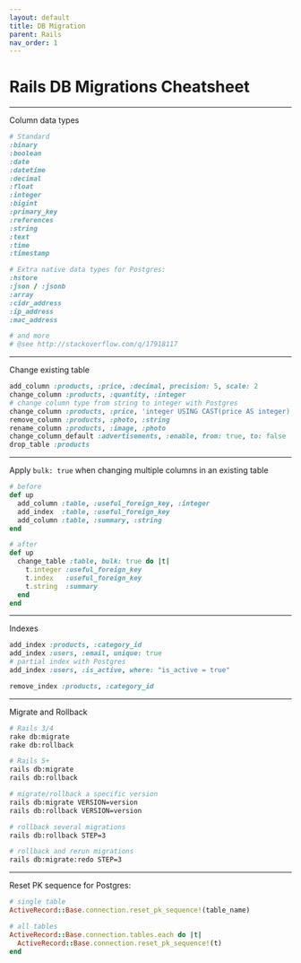 ```yaml
---
layout: default
title: DB Migration
parent: Rails
nav_order: 1
---
```


# Rails DB Migrations Cheatsheet

---

Column data types

```rb
# Standard
:binary
:boolean
:date
:datetime
:decimal
:float
:integer
:bigint
:primary_key
:references
:string
:text
:time
:timestamp

# Extra native data types for Postgres:
:hstore
:json / :jsonb
:array
:cidr_address
:ip_address
:mac_address

# and more
# @see http://stackoverflow.com/q/17918117
```

---

Change existing table

```rb
add_column :products, :price, :decimal, precision: 5, scale: 2
change_column :products, :quantity, :integer
# change column type from string to integer with Postgres
change_column :products, :price, 'integer USING CAST(price AS integer)'
remove_column :products, :photo, :string
rename_column :products, :image, :photo
change_column_default :advertisements, :enable, from: true, to: false
drop_table :products
```

---

Apply `bulk: true` when changing multiple columns in an existing table

```rb
# before
def up
  add_column :table, :useful_foreign_key, :integer
  add_index  :table, :useful_foreign_key
  add_column :table, :summary, :string
end

# after
def up
  change_table :table, bulk: true do |t|
    t.integer :useful_foreign_key
    t.index   :useful_foreign_key
    t.string  :summary
  end
end
```

---

Indexes

```rb
add_index :products, :category_id
add_index :users, :email, unique: true
# partial index with Postgres
add_index :users, :is_active, where: "is_active = true"

remove_index :products, :category_id
```

---

Migrate and Rollback

```sh
# Rails 3/4
rake db:migrate
rake db:rollback

# Rails 5+
rails db:migrate
rails db:rollback

# migrate/rollback a specific version
rails db:migrate VERSION=version
rails db:rollback VERSION=version

# rollback several migrations
rails db:rollback STEP=3

# rollback and rerun migrations
rails db:migrate:redo STEP=3
```

---

Reset PK sequence for Postgres:

```rb
# single table
ActiveRecord::Base.connection.reset_pk_sequence!(table_name)

# all tables
ActiveRecord::Base.connection.tables.each do |t|
  ActiveRecord::Base.connection.reset_pk_sequence!(t)
end
```
